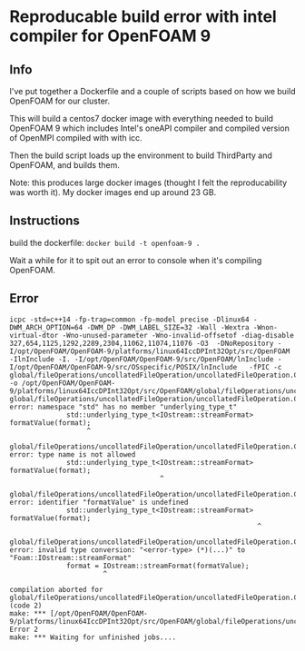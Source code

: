 Reproducable build error with intel compiler for OpenFOAM 9
===========================================================

## Info

I've put together a Dockerfile and a couple of scripts based on how we build 
OpenFOAM for our cluster.

This will build a centos7 docker image with everything needed to build
OpenFOAM 9 which includes Intel's oneAPI compiler and compiled version of
OpenMPI compiled with with icc.

Then the build script loads up the environment to build ThirdParty and
OpenFOAM, and builds them.

Note: this produces large docker images (thought I felt the reproducability
was worth it).  My docker images end up around 23 GB.

## Instructions

build the dockerfile: `docker build -t openfoam-9 .`

Wait a while for it to spit out an error to console when it's compiling
OpenFOAM.

## Error

```
icpc -std=c++14 -fp-trap=common -fp-model precise -Dlinux64 -DWM_ARCH_OPTION=64 -DWM_DP -DWM_LABEL_SIZE=32 -Wall -Wextra -Wnon-virtual-dtor -Wno-unused-parameter -Wno-invalid-offsetof -diag-disable 327,654,1125,1292,2289,2304,11062,11074,11076 -O3  -DNoRepository -I/opt/OpenFOAM/OpenFOAM-9/platforms/linux64IccDPInt32Opt/src/OpenFOAM -IlnInclude -I. -I/opt/OpenFOAM/OpenFOAM-9/src/OpenFOAM/lnInclude -I/opt/OpenFOAM/OpenFOAM-9/src/OSspecific/POSIX/lnInclude   -fPIC -c global/fileOperations/uncollatedFileOperation/uncollatedFileOperation.C -o /opt/OpenFOAM/OpenFOAM-9/platforms/linux64IccDPInt32Opt/src/OpenFOAM/global/fileOperations/uncollatedFileOperation/uncollatedFileOperation.o
global/fileOperations/uncollatedFileOperation/uncollatedFileOperation.C(665): error: namespace "std" has no member "underlying_type_t"
              std::underlying_type_t<IOstream::streamFormat> formatValue(format);
                   ^

global/fileOperations/uncollatedFileOperation/uncollatedFileOperation.C(665): error: type name is not allowed
              std::underlying_type_t<IOstream::streamFormat> formatValue(format);
                                     ^

global/fileOperations/uncollatedFileOperation/uncollatedFileOperation.C(665): error: identifier "formatValue" is undefined
              std::underlying_type_t<IOstream::streamFormat> formatValue(format);
                                                             ^

global/fileOperations/uncollatedFileOperation/uncollatedFileOperation.C(667): error: invalid type conversion: "<error-type> (*)(...)" to "Foam::IOstream::streamFormat"
              format = IOstream::streamFormat(formatValue);
                       ^

compilation aborted for global/fileOperations/uncollatedFileOperation/uncollatedFileOperation.C (code 2)
make: *** [/opt/OpenFOAM/OpenFOAM-9/platforms/linux64IccDPInt32Opt/src/OpenFOAM/global/fileOperations/uncollatedFileOperation/uncollatedFileOperation.o] Error 2
make: *** Waiting for unfinished jobs....
```
